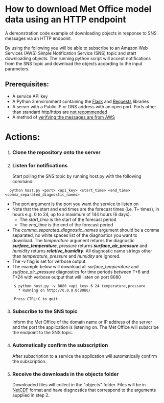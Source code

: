 # How to download Met Office model data using an HTTP endpoint
A demonstration code example of downloading objects in response to SNS messages via an HTTP endpoint.

By using the following you will be able to subscribe to an Amazon Web Services (AWS) Simple Notification Service (SNS) topic and start downloading objects.
The running python script will accept notifications from the SNS topic and download the objects according to the input parameters.


## Prerequisites:

  * A service API key
  * A Python 3 environment containing the [Flask](http://flask.pocoo.org/docs/0.12/ "Flask library") and [Requests](http://docs.python-requests.org/en/master/ "Requests library") libraries
  * A server with a Public IP or DNS address with an open port. Ports other than standard http/https are [not recommended](https://aws.amazon.com/sns/faqs/ "AWS documentation")
  * A method of [verifying the messages are from AWS](http://docs.aws.amazon.com/sns/latest/dg/SendMessageToHttp.verify.signature.html "AWS documentation")

# Actions:
1. ### Clone the repository onto the server

2. ### Listen for notifications
   Start polling the SNS topic by running host.py with the following command
````
  python host.py <port> <api_key> <start_time> <end_time> <comma_separated_diagnostic_names>
````
  * The port argument is the port you want the service to listen on
  * Note that the start and end times are the forecast times (i.e. T+ times), in hours e.g. 0 to 24, up to a maximum of 144 hours (6 days).
    * The *start_time* is the start of the forecast period
    * The *end_time* is the end of the forecast period
  * The *comma_separated_diagnostic_names* argument should be a comma separated, no white spaces list of the diagnostics you want to download. The *temperature* argument returns the diagnostic **_surface_temperature_**,
   *pressure* returns **_surface_air_pressure_** and *humidity* returns **_relative_humidity_**.
   All diagnostic name strings other than *temperature*, *pressure* and *humidity* are ignored.
  * The -v flag is set for verbose output.
  * The example below will download all *surface_temperature* and *surface_air_pressure* diagnostics for time periods between T+6 and T+24 with verbose output that will listen on port 8080
````
    $ python host.py -v 8080 <api_key> 6 24 temperature,pressure
      * Running on http://0.0.0.0:8080/

    Press CTRL+C to quit
````

3. ### Subscribe to the SNS topic
   Inform the Met Office of the domain name or IP address of the server and the port the application is listening on. The Met Office will subscribe the endpoint to the SNS topic.

4. ### Automatically confirm the subscription
   After subscription to a service the application will automatically confirm the subscription.

5. ### Receive the downloads in the objects folder
   Downloaded files will collect in the "objects" folder.
   Files will be in [NetCDF](http://www.unidata.ucar.edu/software/netcdf/docs/netcdf_introduction.html "UCAR Netcdf documentation") format and have diagnostics
   that correspond to the arguments supplied in step 2.
